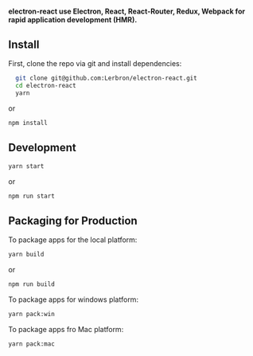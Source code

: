 #### electron-react use  Electron, React, React-Router, Redux, Webpack for rapid application development (HMR).

## Install
First, clone the repo via git and install dependencies:
```bash
  git clone git@github.com:Lerbron/electron-react.git
  cd electron-react
  yarn
``` 
or
```bash
npm install
```

## Development
```bash
yarn start
```
or 
```bash
npm run start
```

## Packaging for Production

To package apps for the local platform:
```bash
yarn build
```
or
```bash
npm run build
```

To package apps for windows platform:
```bash
yarn pack:win
```

To package apps fro Mac platform:
```bash
yarn pack:mac
```

